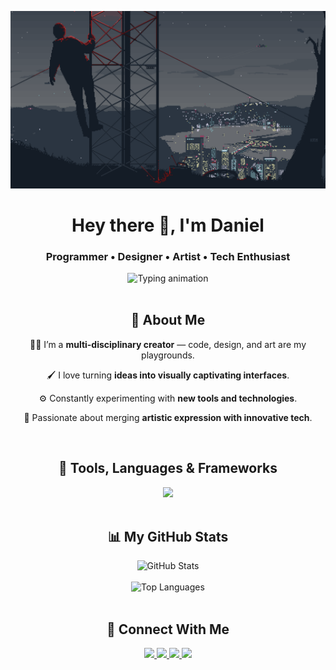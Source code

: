 ![My Banner](source/far_away.gif)


<div align="center">
  
  <h1>Hey there 👋, I'm Daniel</h1>
  <h3>Programmer • Designer • Artist • Tech Enthusiast</h3>

  <img src="https://readme-typing-svg.herokuapp.com/?lines=Creative+Coder;Designer;Digital+Artist;Tech+Lover&center=true&width=440&height=45&color=00F7FF&vCenter=true" alt="Typing animation" />

</div>

<br />

<h2 align="center">🎨 About Me</h2>
<div align="center">
  <p>👨‍💻 I’m a <strong>multi-disciplinary creator</strong> — code, design, and art are my playgrounds.</p>
  <p>🖌️ I love turning <strong>ideas into visually captivating interfaces</strong>.</p>
  <p>⚙️ Constantly experimenting with <strong>new tools and technologies</strong>.</p>
  <p>🚀 Passionate about merging <strong>artistic expression with innovative tech</strong>.</p>
</div>

<br />

<h2 align="center">🧰 Tools, Languages & Frameworks</h2>
<div align="center">
  <img src="https://skillicons.dev/icons?i=html,css,js,ts,react,nextjs,nodejs,python,figma,ps,ai,blender,threejs,git,github,vscode&perline=8" />
</div>

<br />

<h2 align="center">📊 My GitHub Stats</h2>
<div align="center">
  <img src="https://github-readme-stats.vercel.app/api?username=canvexter&theme=tokyonight&show_icons=true" alt="GitHub Stats" />
  <br /><br />
  
  <img src="https://github-readme-stats.vercel.app/api/top-langs/?username=canvexter&layout=compact&theme=tokyonight" alt="Top Languages" />
</div>

<br />

<h2 align="center">🔗 Connect With Me</h2>
<div align="center">
  <a href="https://linkedin.com/in/yourlinkedin" target="_blank" rel="noopener noreferrer">
    <img src="https://skillicons.dev/icons?i=linkedin" />
  </a><a href="mailto:youremail@example.com" rel="noopener noreferrer">
    <img src="https://skillicons.dev/icons?i=gmail" />
  </a><a href="https://twitter.com/yourhandle" target="_blank" rel="noopener noreferrer">
    <img src="https://skillicons.dev/icons?i=twitter" />
  </a><a href="https://github.com/canvexter" rel="noopener noreferrer">
    <img src="https://skillicons.dev/icons?i=github" />
  </a>
</div>


